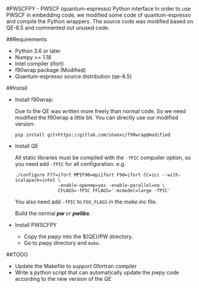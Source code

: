 #PWSCFPY - PWSCF (quantum-espresso) Python interface
   In order to use PWSCF in embedding code, we modified some code of quantum-espresso and compile the Python wrappers. The source code was modified based on QE-6.5 and commented out unused code.

##Requirements
 - Python 3.6 or later
 - Numpy >= 1.18
 - Intel compiler (ifort)
 - f90wrap package (Modified)
 - Quantum-espresso source distribution (qe-6.5)

##Install
 - Install f90wrap:

   Due to the QE was written more freely than normal code. So we need modified the f90wrap a little bit. You can directly use our modified version:
    
    ```shell
	pip install git+https://gitlab.com/shaoxc/f90wrap@modified
    ```

 - Install QE

   All static libraries must be compiled with the `-fPIC` compuiler option, so you need add `-fPIC` for all configuration. e.g.

    ```shell
	./configure F77=ifort MPIF90=mpiifort F90=ifort CC=icc --with-scalapack=intel \
					-enable-openmp=yes -enable-parallel=no \
					CFLAGS=-fPIC FFLAGS='-mcmodel=large -fPIC' 
    ```
   You also need add `-fPIC` to `FOX_FLAGS` in the *make.inc* file.

   Build the normal ***pw*** or ***pwlibs***.

 - Install PWSCFPY

   + Copy the *pwpy* into the ${QE}/PW directory.
   + Go to *pwpy* directory and `make`.

##TODO
 - Update the Makefile to support Gfortran compiler
 - Write a python script that can automatically update the *pwpy* code according to the new version of the *QE*
